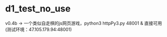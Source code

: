 # d1_test_no_use

v0.4b -> 一个类似自走棋的js网页游戏，python3 httpPy3.py 48001 & 直接可用 (测试环境：47.105.179.94:48001)
